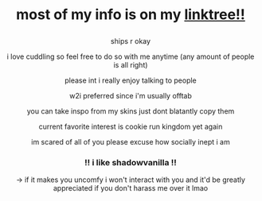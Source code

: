 # <p align=center> most of my info is on my [linktree!!](https://linktr.ee/fanbrushy)  </p>
<p align="center">
ships r okay 
 </p>
<p align="center">
i love cuddling so feel free to do so with me anytime (any amount of people is all right)
 </p>
<p align="center">
please int i really enjoy talking to people
 </p>
<p align="center">
w2i preferred since i'm usually offtab
 </p>
<p align="center">
you can take inspo from my skins just dont blatantly copy them
 </p>
<p align="center">
current favorite interest is cookie run kingdom yet again 
 </p>
<p align="center">
im scared of all of you please excuse how socially inept i am </p>

### <p align=center> ‼️ i like shadowvanilla ‼️ </p> 
<p align="center">
-> if it makes you uncomfy i won't interact with you and it'd be greatly appreciated if you don't harass me over it lmao
</p>

